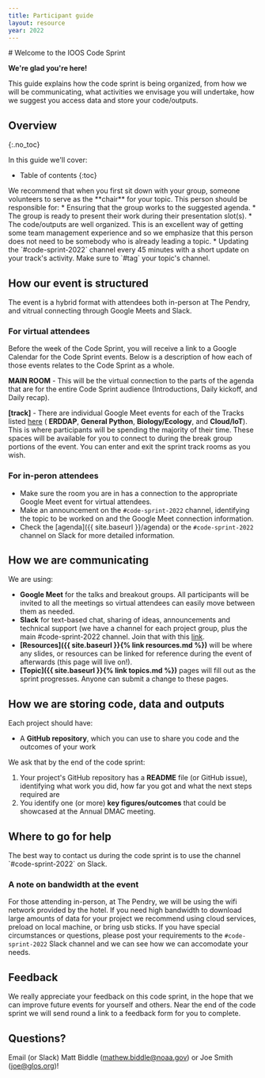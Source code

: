 ```yaml
---
title: Participant guide
layout: resource
year: 2022
---
```


<div class="lead" markdown="1">
# Welcome to the IOOS Code Sprint

**We're glad you're here!**

This guide explains how the code sprint is being organized, from how we will be
communicating, what activities we envisage you will undertake, how we suggest
you access data and store your code/outputs.
</div>

## Overview
{:.no_toc}

In this guide we'll cover:

* Table of contents
{:toc}

<div class="aside" markdown="1">
We recommend that when you first sit down with your group, someone volunteers to serve as the **chair** for your topic.
This person should be responsible for:
* Ensuring that the group works to the suggested agenda.
* The group is ready to present their work during their presentation slot(s). 
* The code/outputs are well organized.
This is an excellent way of getting some team management experience and so we emphasize that this person does not need to be somebody who is already leading a topic. 
* Updating the `#code-sprint-2022` channel every 45 minutes with a short update on your track's activity. Make sure to `#tag` your topic's channel. 

</div>

## How our event is structured
The event is a hybrid format with attendees both in-person at The Pendry, and vitrual connecting through Google Meets and Slack. 

### For virtual attendees
Before the week of the Code Sprint, you will receive a link to a Google Calendar for the Code Sprint events. Below is a description of how each of those events relates to the Code Sprint as a whole.

**MAIN ROOM** - This will be the virtual connection to the parts of the agenda that are for the entire Code Sprint audience (Introductions, Daily kickoff, and Daily recap).  

**[track]** - There are individual Google Meet events for each of the Tracks listed [here](https://github.com/ioos/ioos-code-sprint/blob/main/2022/track-list.md) ( **ERDDAP**, **General Python**, **Biology/Ecology**, and **Cloud/IoT**). This is where participants will be spending the majority of their time. These spaces will be available for you to connect to during the break group portions of the event. You can enter and exit the sprint track rooms as you wish. 

### For in-peron attendees

* Make sure the room you are in has a connection to the appropriate Google Meet event for virtual attendees.
* Make an announcement on the `#code-sprint-2022` channel, identifying the topic to be worked on and the Google Meet connection information.
* Check the [agenda]({{ site.baseurl }}/agenda) or the `#code-sprint-2022` channel on Slack for more detailed information.

## How we are communicating

We are using:
* **Google Meet** for the talks and breakout groups. All participants will be invited to all the meetings so virtual attendees can easily move between them as needed. 
* **Slack** for text-based chat, sharing of ideas, announcements and technical support (we have a channel for each project group, plus the main #code-sprint-2022 channel. Join that with this [link](https://ioos.slack.com/join/shared_invite/zt-16fcb3lev-SsqZQkXC~Z23KbTvosUaNg#/shared-invite/email). 
* **[Resources]({{ site.baseurl }}{% link resources.md %})** will be where any slides, or resources can be linked for reference during the event of afterwards (this page will live on!). 
* **[Topic]({{ site.baseurl }}{% link topics.md %})** pages will fill out as the sprint progresses. Anyone can submit a change to these pages. 

## How we are storing code, data and outputs

Each project should have:

* A **GitHub repository**, which you can use to share you code and the outcomes
  of your work

<div class="lead" markdown="1">
We ask that by the end of the code sprint:

1. Your project's GitHub repository has a **README** file (or GitHub issue), identifying what work
   you did, how far you got and what the next steps required are
2. You identify one (or more) **key figures/outcomes** that could be showcased at the 
   Annual DMAC meeting.
</div>

## Where to go for help

<div class="aside" markdown="1">
The best way to contact us during the code sprint is to use the channel `#code-sprint-2022` on Slack.
</div>

### A note on bandwidth at the event

For those attending in-person, at The Pendry, we will be using the wifi network provided by the hotel. If you need high bandwidth to download large amounts of data for your project we recommend using cloud services, preload on local machine, or bring usb sticks. If you have special circumstances or questions, please post your requirements to the `#code-sprint-2022` Slack channel and we can see how we can accomodate your needs.

## Feedback

We really appreciate your feedback on this code sprint, in the hope that we can improve future events for yourself and others. Near the end of the code sprint we will send round a link to a feedback form for you to complete.

## Questions?

Email (or Slack) Matt Biddle (mathew.biddle@noaa.gov) or Joe Smith (joe@glos.org)!
